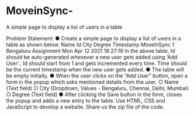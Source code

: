 # MoveinSync-
A simple page to display a list of users in a table


Problem Statement:
● Create a simple page to display a list of users in a table as shown below.
Name Id City Degree Timestamp
MoveInSync 1 Bengaluru Assignment Mon Apr 12
2021
18:27:19
In the above table, Id should be auto-generated whenever a new user gets
added using ‘Add User’.. Id should start from 1 and gets incremented every time.
Time should be the current timestamp when the new user gets added.
● The table will be empty initially.
● When the user clicks on the “Add User” button, open a form in the popup which
asks mentioned details from the user.
○ Name (Text field)
○ City (Dropdown, Values - Bengaluru, Chennai, Delhi, Mumbai)
○ Degree (Text field)
● After clicking the Save button in the form, closes the popup and adds a new entry
to the table.
Use HTML, CSS and JavaScript to develop a website. Share us the zip file of the code.
